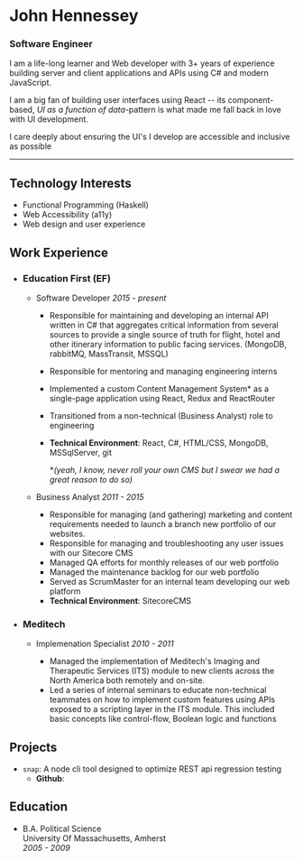 # John Hennessey

### Software Engineer

I am a life-long learner and Web developer with 3+ years of experience building server and client applications and APIs using C# and modern JavaScript.

I am a big fan of building user interfaces using React -- its component-based, _UI as a function of data_-pattern is what made me fall back in love with UI development.

I care deeply about ensuring the UI's I develop are accessible and inclusive as possible

---

## Technology Interests

- Functional Programming (Haskell)
- Web Accessibility (a11y)
- Web design and user experience

## Work Experience

- ### Education First (EF)

  - Software Developer _2015 - present_

    - Responsible for maintaining and developing an internal API written in C# that aggregates critical information from several sources to provide a single source of truth for flight, hotel and other itinerary information to public facing services. (MongoDB, rabbitMQ, MassTransit, MSSQL)
    - Responsible for mentoring and managing engineering interns
    - Implemented a custom Content Management System\* as a single-page application using React, Redux and ReactRouter
    - Transitioned from a non-technical (Business Analyst) role to engineering
    - **Technical Environment**: React, C#, HTML/CSS, MongoDB, MSSqlServer, git

      \*_(yeah, I know, never roll your own CMS but I swear we had a great reason to do so)_

  - Business Analyst _2011 - 2015_

    - Responsible for managing (and gathering) marketing and content requirements needed to launch a branch new portfolio of our websites.
    - Responsible for managing and troubleshooting any user issues with our Sitecore CMS
    - Managed QA efforts for monthly releases of our web portfolio
    - Managed the maintenance backlog for our web portfolio
    - Served as ScrumMaster for an internal team developing our web platform
    - **Technical Environment**: SitecoreCMS

* ### Meditech

  - Implemenation Specialist _2010 - 2011_

    - Managed the implementation of Meditech's Imaging and Therapeutic Services (ITS) module to new clients across the North America both remotely and on-site.
    - Led a series of internal seminars to educate non-technical teammates on how to implement custom features using APIs exposed to a scripting layer in the ITS module. This included basic concepts like control-flow, Boolean logic and functions

## Projects

- `snap`: A node cli tool designed to optimize REST api regression testing
  - **Github**:

## Education

- B.A. Political Science  
  University Of Massachusetts, Amherst  
  _2005 - 2009_
